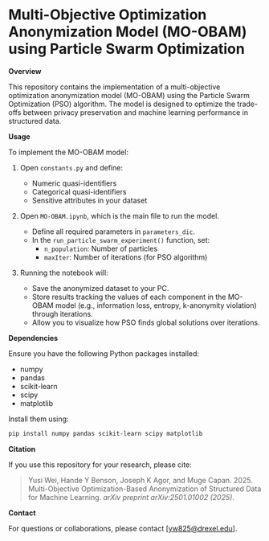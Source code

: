 # Multi-Objective Optimization Anonymization Model (MO-OBAM) using Particle Swarm Optimization 

**Overview**

This repository contains the implementation of a multi-objective optimization anonymization model (MO-OBAM) using the Particle Swarm Optimization (PSO) algorithm. The model is designed to optimize the trade-offs between privacy preservation and machine learning performance in structured data.

**Usage**

To implement the MO-OBAM model:
1. Open `constants.py` and define:
   - Numeric quasi-identifiers
   - Categorical quasi-identifiers
   - Sensitive attributes in your dataset

2. Open `MO-OBAM.ipynb`, which is the main file to run the model.
   - Define all required parameters in `parameters_dic`.
   - In the `run_particle_swarm_experiment()` function, set:
     - `n_population`: Number of particles
     - `maxIter`: Number of iterations (for PSO algorithm)

3. Running the notebook will:
   - Save the anonymized dataset to your PC.
   - Store results tracking the values of each component in the MO-OBAM model (e.g., information loss, entropy, k-anonymity violation) through iterations.
   - Allow you to visualize how PSO finds global solutions over iterations.

**Dependencies**

Ensure you have the following Python packages installed:
- numpy
- pandas
- scikit-learn
- scipy
- matplotlib

Install them using:
```bash
pip install numpy pandas scikit-learn scipy matplotlib
```

**Citation**

If you use this repository for your research, please cite:
> Yusi Wei, Hande Y Benson, Joseph K Agor, and Muge Capan. 2025. Multi-Objective Optimization-Based Anonymization of Structured Data for
Machine Learning. _arXiv preprint arXiv:2501.01002 (2025)_.

**Contact**

For questions or collaborations, please contact [yw825@drexel.edu].

